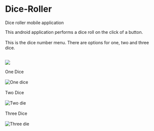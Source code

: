 # Dice-Roller
Dice roller mobile application
 
This android application performs a dice roll on the click of a button.
\
\
This is the dice number menu. There are options for one, two and three dice.

 
\
![](https://github.com/Isra-a/Dice-Roller/blob/main/menu.PNG)



 
One Dice
\
\
![One dice](https://github.com/Isra-a/Dice-Roller/blob/main/onedice.PNG)
\
\
Two Dice
\
\
![Two die](https://github.com/Isra-a/Dice-Roller/blob/main/twodie.PNG)
\
\
Three Dice
\
\
![Three die](https://github.com/Isra-a/Dice-Roller/blob/main/threedie.PNG)

 
 
 
